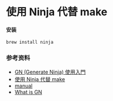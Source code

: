 # 使用 Ninja 代替 make

#### 安装
```shell
brew install ninja
```


### 参考资料
+ [GN (Generate Ninja) 使用入門](https://blog.simplypatrick.com/posts/2016/01-23-gn/)
+ [使用 Ninja 代替 make](https://www.jianshu.com/p/d118615c1943)
+ [manual](https://ninja-build.org/manual.html)
+ [What is GN](https://chromium.googlesource.com/chromium/src/tools/gn/)


